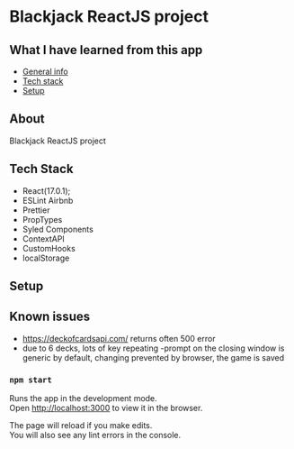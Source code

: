 # Blackjack ReactJS project

## What I have learned from this app

- [General info](#about)
- [Tech stack](#tech-stack)
- [Setup](#setup)

## About

Blackjack ReactJS project

## Tech Stack

- React(17.0.1);
- ESLint Airbnb
- Prettier
- PropTypes
- Syled Components
- ContextAPI
- CustomHooks
- localStorage

## Setup

## Known issues

- https://deckofcardsapi.com/ returns often 500 error
- due to 6 decks, lots of key repeating
  -prompt on the closing window is generic by default, changing prevented by browser, the game is saved

### `npm start`

Runs the app in the development mode.\
Open [http://localhost:3000](http://localhost:3000) to view it in the browser.

The page will reload if you make edits.\
You will also see any lint errors in the console.
